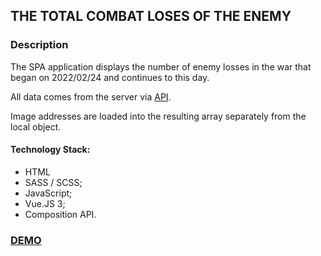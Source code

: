 ## THE TOTAL COMBAT LOSES OF THE ENEMY ##

### Description ###

The SPA application displays the number of enemy losses in the war that began on 2022/02/24 and continues to this day.

All data comes from the server via [API](https://https://russianwarship.rip).

Image addresses are loaded into the resulting array separately from the local object.

#### Technology Stack: ####

* HTML
* SASS / SCSS;
* JavaScript;
* Vue.JS 3;
* Composition API.

### [DEMO](https://billizane.github.io/vue_js_the_total_combat_losses_of_the_enemy/) ###
